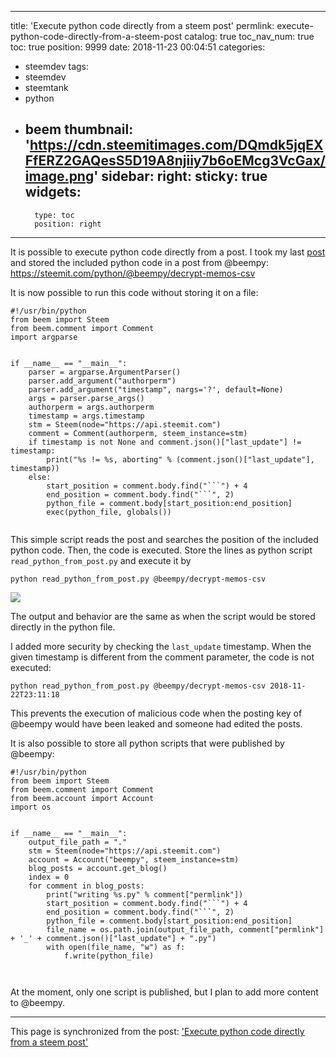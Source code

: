 
---
title: 'Execute python code directly from a steem post'
permlink: execute-python-code-directly-from-a-steem-post
catalog: true
toc_nav_num: true
toc: true
position: 9999
date: 2018-11-23 00:04:51
categories:
- steemdev
tags:
- steemdev
- steemtank
- python
- beem
thumbnail: 'https://cdn.steemitimages.com/DQmdk5jqEXFfERZ2GAQesS5D19A8njiiy7b6oEMcg3VcGax/image.png'
sidebar:
    right:
        sticky: true
widgets:
    -
        type: toc
        position: right
---


It is possible to execute python code directly from a post. I took my last [post](https://steemit.com/steemdev/@holger80/how-to-write-all-decrypted-memos-into-a-csv-file)  and stored the included python code in a post from @beempy: https://steemit.com/python/@beempy/decrypt-memos-csv

It is now possible to run this code without storing it on a file:

```
#!/usr/bin/python
from beem import Steem
from beem.comment import Comment
import argparse


if __name__ == "__main__":
    parser = argparse.ArgumentParser()
    parser.add_argument("authorperm")
    parser.add_argument("timestamp", nargs='?', default=None)
    args = parser.parse_args()
    authorperm = args.authorperm
    timestamp = args.timestamp
    stm = Steem(node="https://api.steemit.com")
    comment = Comment(authorperm, steem_instance=stm)
    if timestamp is not None and comment.json()["last_update"] != timestamp:
        print("%s != %s, aborting" % (comment.json()["last_update"], timestamp))
    else:
        start_position = comment.body.find("```") + 4
        end_position = comment.body.find("```", 2)
        python_file = comment.body[start_position:end_position]
        exec(python_file, globals())
    
```

This simple script reads the post and searches the position of the included python code. Then, the code is executed. Store the lines as python script `read_python_from_post.py` and execute it by

```
python read_python_from_post.py @beempy/decrypt-memos-csv
```

![](https://cdn.steemitimages.com/DQmdk5jqEXFfERZ2GAQesS5D19A8njiiy7b6oEMcg3VcGax/image.png)

The output and behavior are the same as when the script would be stored directly in the python file.

I added more security by checking the `last_update` timestamp. When the given timestamp is different from the comment parameter, the code is not executed:
```
python read_python_from_post.py @beempy/decrypt-memos-csv 2018-11-22T23:11:18
```
This prevents the execution of malicious code when the posting key of @beempy would have been leaked and someone had edited the posts.

It is also possible to store all python scripts that were published by @beempy:

```
#!/usr/bin/python
from beem import Steem
from beem.comment import Comment
from beem.account import Account
import os


if __name__ == "__main__":
    output_file_path = "."
    stm = Steem(node="https://api.steemit.com")
    account = Account("beempy", steem_instance=stm)
    blog_posts = account.get_blog()
    index = 0
    for comment in blog_posts:
        print("writing %s.py" % comment["permlink"])
        start_position = comment.body.find("```") + 4
        end_position = comment.body.find("```", 2)
        python_file = comment.body[start_position:end_position]
        file_name = os.path.join(output_file_path, comment["permlink"] + '_' + comment.json()["last_update"] + ".py")
        with open(file_name, "w") as f:
            f.write(python_file)
   
     
```

At the moment, only one script is published, but I plan to add more content to @beempy.

- - -

This page is synchronized from the post: ['Execute python code directly from a steem post'](https://steemit.com/@holger80/execute-python-code-directly-from-a-steem-post)
